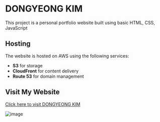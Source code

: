 # DONGYEONG KIM

This project is a personal portfolio website built using basic HTML, CSS, JavaScript

## Hosting

The website is hosted on AWS using the following services:
- **S3** for storage
- **CloudFront** for content delivery
- **Route 53** for domain management 
 
## Visit My Website 

[Click here to visit DONGYEONG KIM](https://dongyeongkim.com)

![image](https://github.com/love1ace/DONGYEONG-KIM/assets/147500032/6acfde0a-b927-40c1-a6fd-64713cb4f669)

